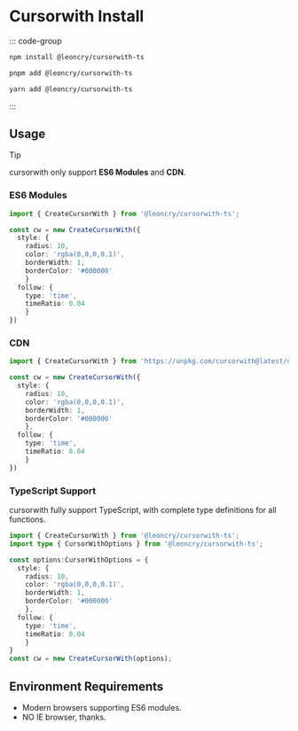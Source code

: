 # Cursorwith Install

::: code-group
```sh [npm]
npm install @leoncry/cursorwith-ts
```
```sh [pnpm]
pnpm add @leoncry/cursorwith-ts
```
```sh [yarn]
yarn add @leoncry/cursorwith-ts
```
:::

## Usage

> [!TIP]
> cursorwith only support **ES6 Modules** and **CDN**.

### ES6 Modules

```ts
import { CreateCursorWith } from '@leoncry/cursorwith-ts';

const cw = new CreateCursorWith({
  style: { 
    radius: 10, 
    color: 'rgba(0,0,0,0.1)', 
    borderWidth: 1, 
    borderColor: '#000000' 
    }
  follow: { 
    type: 'time', 
    timeRatio: 0.04 
    }
})
```

### CDN

```ts
import { CreateCursorWith } from 'https://unpkg.com/cursorwith@latest/dist/index.esm.js';

const cw = new CreateCursorWith({
  style: { 
    radius: 10, 
    color: 'rgba(0,0,0,0.1)', 
    borderWidth: 1, 
    borderColor: '#000000' 
    },
  follow: { 
    type: 'time', 
    timeRatio: 0.04 
    }
})
```

### TypeScript Support 

cursorwith fully support TypeScript, with complete type definitions for all functions.

```ts
import { CreateCursorWith } from '@leoncry/cursorwith-ts';
import type { CursorWithOptions } from '@leoncry/cursorwith-ts';

const options:CursorWithOptions = {
  style: { 
    radius: 10, 
    color: 'rgba(0,0,0,0.1)', 
    borderWidth: 1, 
    borderColor: '#000000' 
    },
  follow: { 
    type: 'time', 
    timeRatio: 0.04 
    }
}
const cw = new CreateCursorWith(options);
```

## Environment Requirements 

- Modern browsers supporting ES6 modules.
- NO IE browser, thanks.